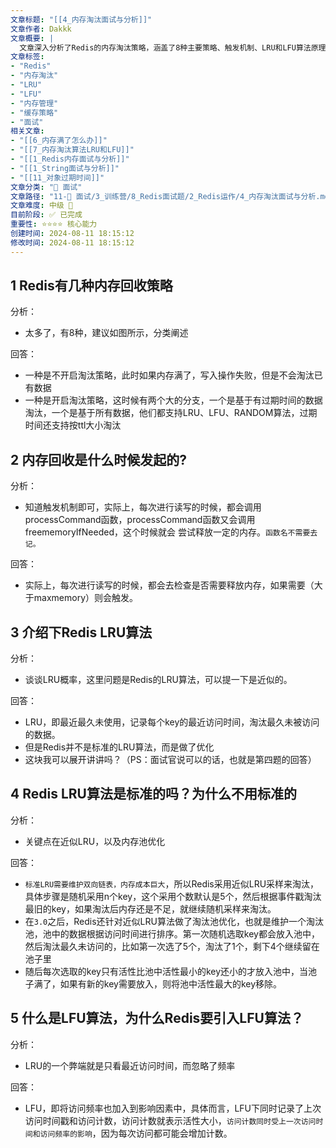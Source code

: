 ```yaml
---
文章标题: "[[4_内存淘汰面试与分析]]" 
文章作者: Dakkk
文章概要: |
  文章深入分析了Redis的内存淘汰策略，涵盖了8种主要策略、触发机制、LRU和LFU算法原理。重点阐述了Redis近似LRU的实现细节（如采样、淘汰池优化）及其引入LFU的原因，解释了Redis如何高效管理内存。
文章标签:
- "Redis"
- "内存淘汰"
- "LRU"
- "LFU"
- "内存管理"
- "缓存策略"
- "面试"
相关文章:
- "[[6_内存满了怎么办]]"
- "[[7_内存淘汰算法LRU和LFU]]"
- "[[1_Redis内存面试与分析]]"
- "[[1_String面试与分析]]"
- "[[11_对象过期时间]]"
文章分类: "🎉 面试"
文章路径: "11-🎉 面试/3_训练营/8_Redis面试题/2_Redis运作/4_内存淘汰面试与分析.md"
文章难度: 中级 🌳
目前阶段: ✅ 已完成
重要性: ⭐⭐⭐⭐ 核心能力
创建时间: 2024-08-11 18:15:12
修改时间: 2024-08-11 18:15:12
---
```


## 1 Redis有几种内存回收策略

分析：
- 太多了，有8种，建议如图所示，分类阐述

回答：
- 一种是不开启淘汰策略，此时如果内存满了，写入操作失败，但是不会淘汰已有数据
- 一种是开启淘汰策略，这时候有两个大的分支，一个是基于有过期时间的数据淘汰，一个是基于所有数据，他们都支持LRU、LFU、RANDOM算法，过期时间还支持按ttl大小淘汰

## 2 内存回收是什么时候发起的?

分析：
- 知道触发机制即可，实际上，每次进行读写的时候，都会调用processCommand函数，processCommand函数又会调用freememoryIfNeeded，这个时候就会  尝试释放一定的内存。`函数名不需要去记。`

回答：
- 实际上，每次进行读写的时候，都会去检查是否需要释放内存，如果需要（大于maxmemory）则会触发。

## 3 介绍下Redis LRU算法

分析：
- 谈谈LRU概率，这里问题是Redis的LRU算法，可以提一下是近似的。

回答：
- LRU，即最近最久未使用，记录每个key的最近访问时间，淘汰最久未被访问的数据。
- 但是Redis并不是标准的LRU算法，而是做了优化
- 这块我可以展开讲讲吗？（PS：面试官说可以的话，也就是第四题的回答）

## 4 Redis LRU算法是标准的吗？为什么不用标准的

分析：
- 关键点在近似LRU，以及内存池优化

回答：
- `标准LRU需要维护双向链表，内存成本巨大`，所以Redis采用近似LRU采样来淘汰，具体步骤是随机采用n个key，这个采用个数默认是5个，然后根据事件戳淘汰最旧的key，如果淘汰后内存还是不足，就继续随机采样来淘汰。
- 在`3.0`之后，Redis还针对近似LRU算法做了淘汰池优化，也就是维护一个淘汰池，池中的数据根据访问时间进行排序。第一次随机选取key都会放入池中，然后淘汰最久未访问的，比如第一次选了5个，淘汰了1个，剩下4个继续留在池子里
- 随后每次选取的key只有活性比池中活性最小的key还小的才放入池中，当池子满了，如果有新的key需要放入，则将池中活性最大的key移除。

## 5 什么是LFU算法，为什么Redis要引入LFU算法？

分析：
- LRU的一个弊端就是只看最近访问时间，而忽略了频率

回答：
- LFU，即将访问频率也加入到影响因素中，具体而言，LFU下同时记录了上次访问时间戳和访问计数，访问计数就表示活性大小，`访问计数同时受上一次访问时间和访问频率的影响`，因为每次访问都可能会增加计数。

